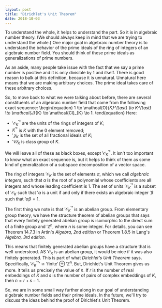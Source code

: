 ```yaml
---
layout: post
title: "Dirichlet's Unit Theorem"
date: 2018-10-03
---
```


To understand the whole, it helps to understand the part.
So it is in algebraic number theory.
(We should always keep in mind that we are trying to understand the whole.)
One major goal in algebraic number theory is to understand the behavior of the prime ideals of the ring of integers of an algebraic number field.
You should think of these prime ideals as generalizations of prime numbers.

As an aside, many people take issue with the fact that we say a prime number is positive and it is only divisible by 1 and itself.
There is good reason to balk at this definition, because it is unnatural.
Unnatural here means that we are making arbitrary choices.
The prime ideal takes care of these arbitrary choices.

So, to move back to what we were talking about before, there are several constituents of an algebraic number field that come from the following exact sequence:
\begin{equation}
1 \to \mathcal{O}_{K}^{\ast} \to K^{\ast} \to \mathcal{J}_{K} \to \mathcal{Cl}_{K} \to 1.
\end{equation}
Here:
* $'\mathcal{O}_{K}^{'\ast}$ are the units of the rings of integers of $K$;
* $K^{'\ast}$ is $K$ with the $0$ element removed;
* $'\mathcal{J}_{K}$ is the set of all fractional ideals of $K$;
* $'\mathcal{Cl}_{K}$ is class group of $K$.

We will leave all of these as black boxes, except $'\mathcal{O}_{K}^{'\ast}$.
It isn't too important to know what an exact sequence is, but it helps to think of them as some kind of generalization of a subspace decomposition of a vector space.

The ring of integers $'\mathcal{O}_{K}$ is the set of elements $\alpha$, which we call *algebraic integers*, such that $\alpha$ is the root of a polynomial whose coefficients are all integers and whose leading coefficient is 1.
The set of units $'\mathcal{O}_{K}^{'\ast}$ is a subset of $'\mathcal{O}_{K}$ such that $'\alpha$ is a unit if and only if there exists an algebraic integer $'\beta$ such that $'\alpha \beta = 1$.

The first thing we note is that $'\mathcal{O}_{K}^{'\ast}$ is an abelian group.
From elementary group theory, we have the structure theorem of abelian groups that says that every finitely generated abelian group is isomorphic to the direct sum of a finite group and $'\mathbb{Z}^{n}$, where $n$ is some integer.
For details, you can see Theorem 14.7.3 in Artin's _Algebra, 2nd edition_ or Theorem 1.8.5 in Lang's _Algebra, 3rd edition_.

This means that finitely generated abelian groups have a structure that is well-understood.
AS $'\mathcal{O}_{K}$ is an abelian group, it would be nice if it was also finitely generated.
This is part of what *Dirichlet's Unit Theorem* says.
Specifically, $'\mathcal{O}_{K}^{'\ast} '\cong '\text{finite} '\oplus '\mathbb{Z}^{n}$.
But, Dirichlet's Unit Theorem gives us more.
It tells us precisely the value of $n$.
If $r$ is the number of real embeddings of $K$ and $s$ is the number of pairs of complex embeddings of $K$, then $n = r + s - 1$.

So, we are in some small way further along in our goal of understanding algebraic number fields and their prime ideals.
In the future, we'll try to discuss the ideas behind the proof of Dirichlet's Unit Theorem.

